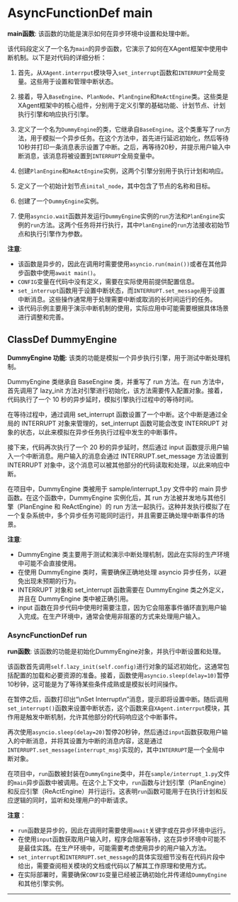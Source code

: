 # AsyncFunctionDef main
**main函数**: 该函数的功能是演示如何在异步环境中设置和处理中断。

该代码段定义了一个名为`main`的异步函数，它演示了如何在XAgent框架中使用中断机制。以下是对代码的详细分析：

1. 首先，从`XAgent.interrput`模块导入`set_interrupt`函数和`INTERRUPT`全局变量。这些用于设置和管理中断状态。

2. 接着，导入`BaseEngine`、`PlanNode`、`PlanEngine`和`ReActEngine`类。这些类是XAgent框架中的核心组件，分别用于定义引擎的基础功能、计划节点、计划执行引擎和响应执行引擎。

3. 定义了一个名为`DummyEngine`的类，它继承自`BaseEngine`。这个类重写了`run`方法，用于模拟一个异步任务。在这个方法中，首先进行延迟初始化，然后等待10秒并打印一条消息表示设置了中断。之后，再等待20秒，并提示用户输入中断消息，该消息将被设置到`INTERRUPT`全局变量中。

4. 创建`PlanEngine`和`ReActEngine`实例，这两个引擎分别用于执行计划和响应。

5. 定义了一个初始计划节点`inital_node`，其中包含了节点的名称和目标。

6. 创建了一个`DummyEngine`实例。

7. 使用`asyncio.wait`函数并发运行`DummyEngine`实例的`run`方法和`PlanEngine`实例的`run`方法。这两个任务将并行执行，其中`PlanEngine`的`run`方法接收初始节点和执行引擎作为参数。

**注意**:
- 该函数是异步的，因此在调用时需要使用`asyncio.run(main())`或者在其他异步函数中使用`await main()`。
- `CONFIG`变量在代码中没有定义，需要在实际使用前提供配置信息。
- `set_interrupt`函数用于设置中断状态，而`INTERRUPT.set_message`用于设置中断消息。这些操作通常用于处理需要中断或取消的长时间运行的任务。
- 该代码示例主要用于演示中断机制的使用，实际应用中可能需要根据具体场景进行调整和完善。
## ClassDef DummyEngine
**DummyEngine 功能**: 该类的功能是模拟一个异步执行引擎，用于测试中断处理机制。

DummyEngine 类继承自 BaseEngine 类，并重写了 run 方法。在 run 方法中，首先调用了 lazy_init 方法对引擎进行初始化，该方法需要传入配置对象。接着，代码执行了一个 10 秒的异步延时，模拟引擎执行过程中的等待时间。

在等待过程中，通过调用 set_interrupt 函数设置了一个中断。这个中断是通过全局的 INTERRUPT 对象来管理的，set_interrupt 函数可能会改变 INTERRUPT 对象的状态，以此来模拟在异步任务执行过程中发生的中断事件。

接下来，代码再次执行了一个 20 秒的异步延时，然后通过 input 函数提示用户输入一个中断消息。用户输入的消息会通过 INTERRUPT.set_message 方法设置到 INTERRUPT 对象中，这个消息可以被其他部分的代码读取和处理，以此来响应中断。

在项目中，DummyEngine 类被用于 sample/interrupt_1.py 文件中的 main 异步函数。在这个函数中，DummyEngine 实例化后，其 run 方法被并发地与其他引擎（PlanEngine 和 ReActEngine）的 run 方法一起执行。这种并发执行模拟了在一个复杂系统中，多个异步任务可能同时运行，并且需要正确处理中断事件的场景。

**注意**:
- DummyEngine 类主要用于测试和演示中断处理机制，因此在实际的生产环境中可能不会直接使用。
- 在使用 DummyEngine 类时，需要确保正确地处理 asyncio 异步任务，以避免出现未预期的行为。
- INTERRUPT 对象和 set_interrupt 函数需要在 DummyEngine 类之外定义，并且在 DummyEngine 类中被正确引用。
- input 函数在异步代码中使用时需要注意，因为它会阻塞事件循环直到用户输入完成。在生产环境中，通常会使用非阻塞的方式来处理用户输入。
### AsyncFunctionDef run
**run函数**: 该函数的功能是初始化DummyEngine对象，并执行中断设置和处理。

该函数首先调用`self.lazy_init(self.config)`进行对象的延迟初始化，这通常包括配置的加载和必要资源的准备。接着，函数使用`asyncio.sleep(delay=10)`暂停10秒钟，这可能是为了等待某些条件成熟或是模拟长时间操作。

在暂停之后，函数打印出“\nSet Interrupt\n”消息，提示即将设置中断。随后调用`set_interrupt()`函数来设置中断状态，这个函数来自`XAgent.interrput`模块，其作用是触发中断机制，允许其他部分的代码响应这个中断事件。

再次使用`asyncio.sleep(delay=20)`暂停20秒钟，然后通过`input`函数获取用户输入的中断消息，并将其设置为中断的消息内容，这是通过`INTERRUPT.set_message(interrupt_msg)`实现的，其中`INTERRUPT`是一个全局中断对象。

在项目中，`run`函数被封装在`DummyEngine`类中，并在`sample/interrupt_1.py`文件的`main`异步函数中被调用。在这个上下文中，`run`函数与计划引擎（PlanEngine）和反应引擎（ReActEngine）并行运行。这表明`run`函数可能用于在执行计划和反应逻辑的同时，监听和处理用户的中断请求。

**注意**：
- `run`函数是异步的，因此在调用时需要使用`await`关键字或在异步环境中运行。
- 在使用`input`函数获取用户输入时，程序会阻塞等待，这在异步环境中可能不是最佳实践。在生产环境中，可能需要考虑使用异步的用户输入方法。
- `set_interrupt`和`INTERRUPT.set_message`的具体实现细节没有在代码片段中给出，需要查阅相关模块的文档或代码以了解其工作原理和使用方式。
- 在实际部署时，需要确保`CONFIG`变量已经被正确初始化并传递给`DummyEngine`和其他引擎实例。
***
